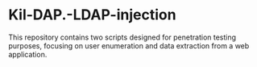 # Kil-DAP.-LDAP-injection
This repository contains two scripts designed for penetration testing purposes, focusing on user enumeration and data extraction from a web application.
